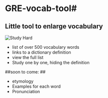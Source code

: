 # GRE-vocab-tool#
## Little tool to enlarge vocabulary ##


![Study Hard](http://1.bp.blogspot.com/-SJNH-tHAezI/UD2rCP-U8KI/AAAAAAAACbg/btW7XU6fr9o/s1600/reading+cartoon+2.gif)


*	list of over 500 vocabulary words
*	links to a dictionary definition 
*	view the full list
*	Study one by one, hiding the definition

##soon to come: ##

*	etymology
*	Examples for each word
*	Pronunciation